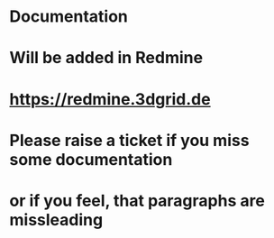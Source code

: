 # Documentation
# Will be added in Redmine
# https://redmine.3dgrid.de
# Please raise a ticket if you miss some documentation
# or if you feel, that paragraphs are missleading
